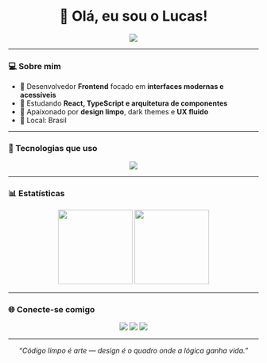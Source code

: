 <h1 align="center">👋 Olá, eu sou o Lucas!</h1>

<p align="center">
  <img src="https://readme-typing-svg.herokuapp.com?font=Fira+Code&pause=1000&color=37B6E9&center=true&vCenter=true&width=435&lines=Desenvolvedor+Frontend;Apaixonado+por+UI%2FUX;Criando+interfaces+modernas" />
</p>

---

### 💻 Sobre mim
- 🚀 Desenvolvedor **Frontend** focado em **interfaces modernas e acessíveis**  
- 🧠 Estudando **React, TypeScript e arquitetura de componentes**  
- 🎨 Apaixonado por **design limpo**, dark themes e **UX fluido**  
- 📍 Local: Brasil  

---

### 🧩 Tecnologias que uso
<p align="center">
  <img src="https://skillicons.dev/icons?i=html,css,js,ts,react,tailwind,git,github,figma,vite,linux" />
</p>

---

### 📊 Estatísticas
<p align="center">
  <img height="150em" src="https://github-readme-stats.vercel.app/api?username=SEUUSUARIO&show_icons=true&theme=tokyonight&hide_border=true" />
  <img height="150em" src="https://github-readme-stats.vercel.app/api/top-langs/?username=SEUUSUARIO&layout=compact&theme=tokyonight&hide_border=true" />
</p>

---

### 🌐 Conecte-se comigo
<p align="center">
  <a href="https://www.linkedin.com/in/SEU-LINKEDIN" target="_blank"><img src="https://img.shields.io/badge/-LinkedIn-0A66C2?style=for-the-badge&logo=linkedin&logoColor=white"/></a>
  <a href="https://lucasdev-portfolio.vercel.app/" target="_blank"><img src="https://img.shields.io/badge/-Portfólio-37B6E9?style=for-the-badge&logo=vercel&logoColor=white"/></a>
  <a href="mailto:SEUEMAIL@gmail.com"><img src="https://img.shields.io/badge/-Email-D14836?style=for-the-badge&logo=gmail&logoColor=white"/></a>
</p>

---

<p align="center">
  <i>“Código limpo é arte — design é o quadro onde a lógica ganha vida.”</i>
</p>
